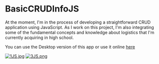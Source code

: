 # BasicCRUDInfoJS

At the moment, I'm in the process of developing a straightforward CRUD application using JavaScript. As I work on this project, I'm also integrating some of the fundamental concepts and knowledge about logistics that I'm currently acquiring in high school.

You can use the Desktop version of this app or use it online <a href="https://lextrack.github.io/BasicCRUDInfoJS.github.io/" target="_blank">here</a>

[![1JS.jpg](https://i.postimg.cc/L6YNmzN1/1JS.jpg)](https://postimg.cc/9r2Gpq3m)
[![3JS.png](https://i.postimg.cc/Wpf5R96V/3JS.png)](https://postimg.cc/SjC6Cfv1)
